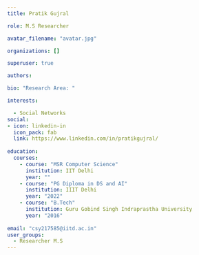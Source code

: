 ```yaml
---
title: Pratik Gujral

role: M.S Researcher

avatar_filename: "avatar.jpg"

organizations: []

superuser: true

authors:

bio: "Research Area: "

interests:

  - Social Networks
social:
- icon: linkedin-in
  icon_pack: fab
  link: https://www.linkedin.com/in/pratikgujral/
  
education:
  courses:
    - course: "MSR Computer Science"
      institution: IIT Delhi
      year: ""
    - course: "PG Diploma in DS and AI"
      institution: IIIT Delhi
      year: "2022"
    - course: "B.Tech"
      institution: Guru Gobind Singh Indraprastha University
      year: "2016"
    
email: "csy217585@iitd.ac.in"
user_groups:
  - Researcher M.S
---
```

